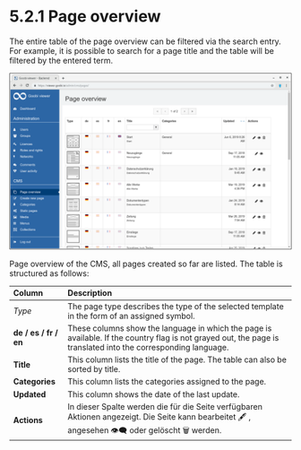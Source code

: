 # 5.2.1 Page overview

The entire table of the page overview can be filtered via the search entry. For example, it is possible to search for a page title and the table will be filtered by the entered term.

![](../../.gitbook/assets/5.2.1.png)

Page overview of the CMS, all pages created so far are listed. The table is structured as follows:

| **Column**  | Description |
| :--- | :--- |
| _Type_ | The page type describes the type of the selected template in the form of an assigned symbol. |
| **de / es / fr / en**  | These columns show the language in which the page is available. If the country flag is not grayed out, the page is translated into the corresponding language. |
| **Title** | This column lists the title of the page. The table can also be sorted by title.  |
| **Categories**  | This column lists the categories assigned to the page. |
| **Updated**  | This column shows the date of the last update. |
| **Actions**  | In dieser Spalte werden die für die Seite verfügbaren Aktionen angezeigt. Die Seite kann bearbeitet 🖋 , angesehen 👁🗨 oder gelöscht 🗑 werden. |

